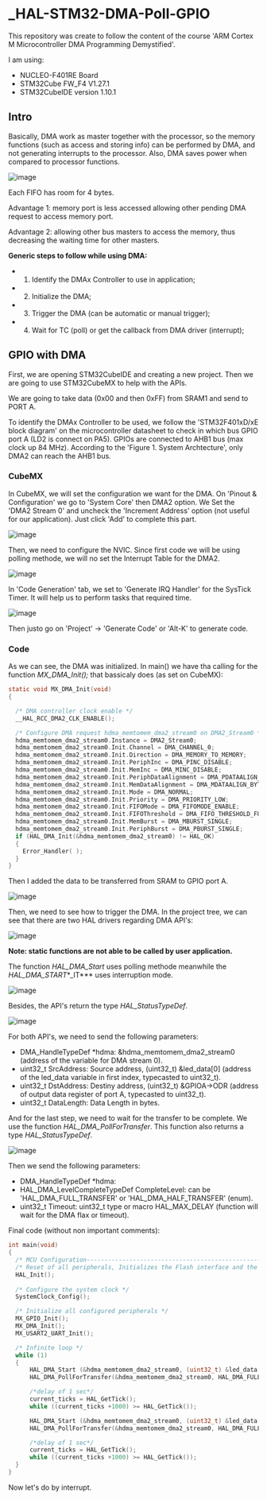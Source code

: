 # _HAL-STM32-DMA-Poll-GPIO
This repository was create to follow the content of the course 'ARM Cortex M Microcontroller DMA Programming Demystified'.

I am using:
* NUCLEO-F401RE Board
* STM32Cube FW_F4 V1.27.1
* STM32CubeIDE version 1.10.1

## Intro

Basically, DMA work as master together with the processor, so the memory functions (such as access and storing info) can be performed by DMA, and not generating interrupts to the processor. Also, DMA saves power when compared to processor functions.

![image](https://user-images.githubusercontent.com/58916022/212678646-9b3b67fd-e5ab-492b-86df-bc6e848dfea7.png)

Each FIFO has room for 4 bytes. 

Advantage 1: memory port is less accessed allowing other pending DMA request to access memory port.

Advantage 2: allowing other bus masters to access the memory, thus decreasing the waiting time for other masters.

**Generic steps to follow while using DMA:**
* 1. Identify the DMAx Controller to use in application;
* 2. Initialize the DMA;
* 3. Trigger the DMA (can be automatic or manual trigger);
* 4. Wait for TC (poll) or get the callback from DMA driver (interrupt);

## GPIO with DMA

First, we are opening STM32CubeIDE and creating a new project. Then we are going to use STM32CubeMX to help with the APIs.

We are going to take data (0x00 and then 0xFF) from SRAM1 and send to PORT A.

To identify the DMAx Controller to be used, we follow the 'STM32F401xD/xE block diagram' on the microcontroller datasheet to check in which bus GPIO port A (LD2 is connect on PA5). GPIOs are connected to AHB1 bus (max clock up 84 MHz). According to the 'Figure 1. System Archtecture', only DMA2 can reach the AHB1 bus.

### CubeMX

In CubeMX, we will set the configuration we want for the DMA. On 'Pinout & Configuration' we go to 'System Core' then DMA2 option. We Set the 'DMA2 Stream 0' and uncheck the 'Increment Address' option (not useful for our application). Just click 'Add' to complete this part.

![image](https://user-images.githubusercontent.com/58916022/212888806-1053f7ea-f5f1-4e8c-9588-f4963afe96c2.png)

Then, we need to configure the NVIC. Since first code we will be using polling methode, we will no set the Interrupt Table for the DMA2. 

![image](https://user-images.githubusercontent.com/58916022/212906810-2038b83d-df9d-43a8-8fc6-47374005b14a.png)

In 'Code Generation' tab, we set to 'Generate IRQ Handler' for the SysTick Timer. It will help us to perform tasks that required time.

![image](https://user-images.githubusercontent.com/58916022/212910468-fe906f85-347b-48b2-a675-988ca0d4438c.png)

Then justo go on 'Project' -> 'Generate Code' or 'Alt-K' to generate code.

### Code

As we can see, the DMA was initialized. In main() we have tha calling for the function *MX_DMA_Init();* that bassicaly does (as set on CubeMX): 

```c
static void MX_DMA_Init(void)
{

  /* DMA controller clock enable */
  __HAL_RCC_DMA2_CLK_ENABLE();

  /* Configure DMA request hdma_memtomem_dma2_stream0 on DMA2_Stream0 */
  hdma_memtomem_dma2_stream0.Instance = DMA2_Stream0;
  hdma_memtomem_dma2_stream0.Init.Channel = DMA_CHANNEL_0;
  hdma_memtomem_dma2_stream0.Init.Direction = DMA_MEMORY_TO_MEMORY;
  hdma_memtomem_dma2_stream0.Init.PeriphInc = DMA_PINC_DISABLE;
  hdma_memtomem_dma2_stream0.Init.MemInc = DMA_MINC_DISABLE;
  hdma_memtomem_dma2_stream0.Init.PeriphDataAlignment = DMA_PDATAALIGN_BYTE;
  hdma_memtomem_dma2_stream0.Init.MemDataAlignment = DMA_MDATAALIGN_BYTE;
  hdma_memtomem_dma2_stream0.Init.Mode = DMA_NORMAL;
  hdma_memtomem_dma2_stream0.Init.Priority = DMA_PRIORITY_LOW;
  hdma_memtomem_dma2_stream0.Init.FIFOMode = DMA_FIFOMODE_ENABLE;
  hdma_memtomem_dma2_stream0.Init.FIFOThreshold = DMA_FIFO_THRESHOLD_FULL;
  hdma_memtomem_dma2_stream0.Init.MemBurst = DMA_MBURST_SINGLE;
  hdma_memtomem_dma2_stream0.Init.PeriphBurst = DMA_PBURST_SINGLE;
  if (HAL_DMA_Init(&hdma_memtomem_dma2_stream0) != HAL_OK)
  {
    Error_Handler( );
  }
}
```

Then I added the data to be transferred from SRAM to GPIO port A.

![image](https://user-images.githubusercontent.com/58916022/212914272-99a3b64e-3232-4507-af6f-9b951779ea71.png)

Then, we need to see how to trigger the DMA. In the project tree, we can see that there are two HAL drivers regarding DMA API's:

![image](https://user-images.githubusercontent.com/58916022/212914938-e8ca5bd4-9f9c-4383-98da-2c74f22d2177.png)

**Note: static functions are not able to be called by user application.**

The function *HAL_DMA_Start* uses polling methode meanwhile the *HAL_DMA_START**_IT*** uses interruption mode.

![image](https://user-images.githubusercontent.com/58916022/212972136-7a1cd906-0070-4bd5-9081-3c7be5daa30a.png)

Besides, the API's return the type *HAL_StatusTypeDef*. 

![image](https://user-images.githubusercontent.com/58916022/212972759-7ace76e8-3a94-4389-a884-91798fb7f5d1.png)

For both API's, we need to send the following parameters:

* DMA_HandleTypeDef \*hdma: &hdma_memtomem_dma2_stream0 (address of the variable for DMA stream 0).
* uint32_t SrcAddress: Source address, (uint32_t) &led_data[0] (address of the led_data variable in first index, typecasted to uint32_t).
* uint32_t DstAddress: Destiny address, (uint32_t) &GPIOA->ODR (address of output data register of port A, typecasted to uint32_t).
* uint32_t DataLength: Data Length in bytes.

And for the last step, we need to wait for the transfer to be complete. We use the function *HAL_DMA_PollForTransfer*. This function also returns a type *HAL_StatusTypeDef*.

![image](https://user-images.githubusercontent.com/58916022/212982280-327b6433-3772-471f-8ee4-665fee97f936.png)

Then we send the following parameters:

* DMA_HandleTypeDef \*hdma:
* HAL_DMA_LevelCompleteTypeDef CompleteLevel: can be 'HAL_DMA_FULL_TRANSFER' or 'HAL_DMA_HALF_TRANSFER' (enum).
* uint32_t Timeout: uint32_t type or macro HAL_MAX_DELAY (function will wait for the DMA flax or timeout).

Final code (without non important comments):

```c
int main(void)
{
  /* MCU Configuration--------------------------------------------------------*/
  /* Reset of all peripherals, Initializes the Flash interface and the Systick. */
  HAL_Init();
  
  /* Configure the system clock */
  SystemClock_Config();

  /* Initialize all configured peripherals */
  MX_GPIO_Init();
  MX_DMA_Init();
  MX_USART2_UART_Init();

  /* Infinite loop */
  while (1)
  {
	  HAL_DMA_Start (&hdma_memtomem_dma2_stream0, (uint32_t) &led_data[0], (uint32_t) &GPIOA->ODR, 1);
	  HAL_DMA_PollForTransfer(&hdma_memtomem_dma2_stream0, HAL_DMA_FULL_TRANSFER, HAL_MAX_DELAY);

	  /*delay of 1 sec*/
	  current_ticks = HAL_GetTick();
	  while ((current_ticks +1000) >= HAL_GetTick());

	  HAL_DMA_Start (&hdma_memtomem_dma2_stream0, (uint32_t) &led_data[1], (uint32_t) &GPIOA->ODR, 1);
	  HAL_DMA_PollForTransfer(&hdma_memtomem_dma2_stream0, HAL_DMA_FULL_TRANSFER, HAL_MAX_DELAY);

	  /*delay of 1 sec*/
	  current_ticks = HAL_GetTick();
	  while ((current_ticks +1000) >= HAL_GetTick());
  }
}
```

Now let's do by interrupt.
